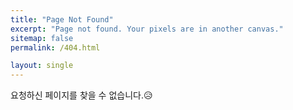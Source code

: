 ```yaml
---
title: "Page Not Found"
excerpt: "Page not found. Your pixels are in another canvas."
sitemap: false
permalink: /404.html

layout: single
---
```


요청하신 페이지를 찾을 수 없습니다.😥

<script>
  var GOOG_FIXURL_LANG = 'en';
  var GOOG_FIXURL_SITE = '{{ site.url }}' 
</script>
<script src="https://linkhelp.clients.google.com/tbproxy/lh/wm/fixurl.js">
</script>
